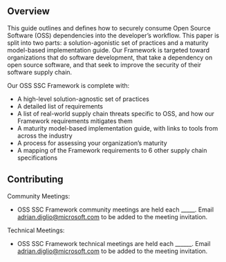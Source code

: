 ## Overview
This guide outlines and defines how to securely consume Open Source Software (OSS) dependencies into the developer’s workflow. This paper is split into two parts: a solution-agonistic set of practices and a maturity model-based implementation guide. Our Framework is targeted toward organizations that do software development, that take a dependency on open source software, and that seek to improve the security of their software supply chain. 

Our OSS SSC Framework is complete with: 

* A high-level solution-agnostic set of practices 
* A detailed list of requirements 
* A list of real-world supply chain threats specific to OSS, and how our Framework requirements mitigates them 
* A maturity model-based implementation guide, with links to tools from across the industry 
* A process for assessing your organization’s maturity 
* A mapping of the Framework requirements to 6 other supply chain specifications 

## Contributing

Community Meetings:
- OSS SSC Framework community meetings are held each _____. Email adrian.diglio@microsoft.com to be added to the meeting invitation.

Technical Meetings:
- OSS SSC Framework technical meetings are held each ______. Email adrian.diglio@microsoft.com to be added to the meeting invitation.
